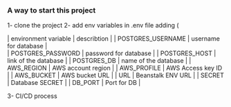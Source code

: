 ### A way to start this project
1- clone the project
2- add env variables in .env file adding (

| environment variable | describtion |
| POSTGRES_USERNAME | username for database |   
| POSTGRES_PASSWORD | password for database |
| POSTGRES_HOST | link of the database |
| POSTGRES_DB | name of the database |
| AWS_REGION | AWS account region |
| AWS_PROFILE | AWS Access key ID |
| AWS_BUCKET | AWS bucket URL |
| URL | Beanstalk ENV URL |
| SECRET | Database SECRET |
| DB_PORT | Port for DB |

3- CI/CD process 
